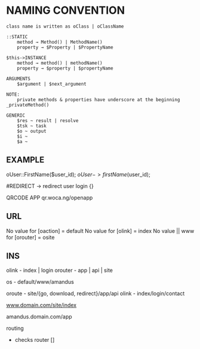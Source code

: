 NAMING CONVENTION
================================================
	class name is written as oClass | oClassName

	::STATIC
		method → Method() | MethodName()
		property → $Property | $PropertyName

	$this->INSTANCE
		method → method() | methodName()
		property → $property | $propertyName

	ARGUMENTS
		$argument | $next_argument

	NOTE:
		private methods & properties have underscore at the beginning _privateMethod()

	GENERIC
		$res ~ result | resolve
		$tsk ~ task
		$o ~ output
		$i ~
		$a ~

EXAMPLE
---------------------------------------------
oUser::FirstName($user_id);
$oUser->firstName($user_id);


#REDIRECT → redirect user login {}



















QRCODE APP
qr.woca.ng/openapp















URL
---------------------------------------------
No value for [oaction] = default
No value for [olink] = index
No value || www for [orouter] = osite



INS
---------------------------------------------
olink - index | login
orouter - app | api | site



os - default/www/amandus

oroute - site/{go, download, redirect}/app/api
olink - index/login/contact


www.domain.com/site/index

amandus.domain.com/app


routing
 - checks router []